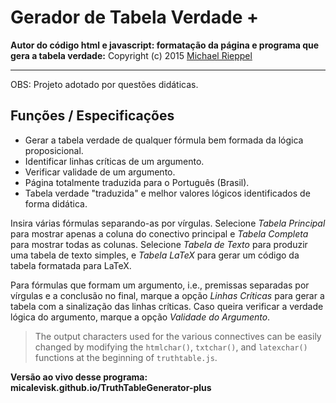 # Gerador de Tabela Verdade +


**Autor do código html e javascript: formatação da página e programa que gera a tabela verdade:**
Copyright (c) 2015 [Michael Rieppel](https://github.com/mrieppel/TruthTableGenerator "Github page")

----

OBS: Projeto adotado por questões didáticas.

## Funções / Especificações
- Gerar a tabela verdade de qualquer fórmula bem formada da lógica proposicional.
- Identificar linhas críticas de um argumento.
- Verificar validade de um argumento.
- Página totalmente traduzida para o Português (Brasil).
- Tabela verdade "traduzida" e melhor valores lógicos identificados de forma didática.

Insira várias fórmulas separando-as por vírgulas.
Selecione *Tabela Principal* para mostrar apenas a coluna do conectivo principal e *Tabela Completa* para mostrar todas as colunas.
Selecione *Tabela de Texto* para produzir uma tabela de texto simples,
e *Tabela LaTeX* para gerar um código da tabela formatada para LaTeX.

Para fórmulas que formam um argumento, i.e., premissas separadas por vírgulas e a conclusão no final, marque a opção *Linhas Críticas* para gerar a tabela com a sinalização das linhas críticas. Caso queira verificar a verdade lógica do argumento, marque a opção *Validade do Argumento*.

>The output characters used for the various connectives can be easily changed by modifying the `htmlchar()`, `txtchar()`, and `latexchar()`
functions at the beginning of `truthtable.js`.



**Versão ao vivo desse programa: micalevisk.github.io/TruthTableGenerator-plus**
